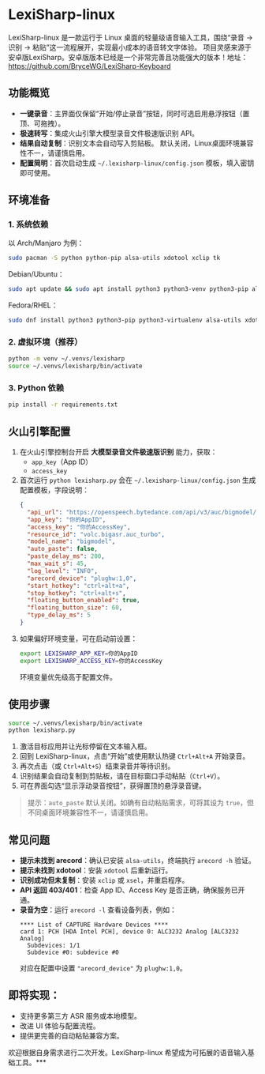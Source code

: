 # LexiSharp-linux

LexiSharp-linux 是一款运行于 Linux 桌面的轻量级语音输入工具，围绕“录音 → 识别 → 粘贴”这一流程展开，实现最小成本的语音转文字体验。
项目灵感来源于安卓版LexiSharp。安卓版版本已经是一个非常完善且功能强大的版本！地址：https://github.com/BryceWG/LexiSharp-Keyboard

## 功能概览
- **一键录音**：主界面仅保留“开始/停止录音”按钮，同时可选启用悬浮按钮（置顶、可拖拽）。
- **极速转写**：集成火山引擎大模型录音文件极速版识别 API。
- **结果自动复制**：识别文本会自动写入剪贴板。 默认关闭，Linux桌面环境兼容性不一，请谨慎启用。
- **配置简明**：首次启动生成 `~/.lexisharp-linux/config.json` 模板，填入密钥即可使用。

## 环境准备

### 1. 系统依赖
以 Arch/Manjaro 为例：
```bash
sudo pacman -S python python-pip alsa-utils xdotool xclip tk
```
Debian/Ubuntu：
```bash
sudo apt update && sudo apt install python3 python3-venv python3-pip alsa-utils xdotool xclip python3-tk
```
Fedora/RHEL：
```bash
sudo dnf install python3 python3-pip python3-virtualenv alsa-utils xdotool xclip python3-tkinter
```

### 2. 虚拟环境（推荐）
```bash
python -m venv ~/.venvs/lexisharp
source ~/.venvs/lexisharp/bin/activate
```

### 3. Python 依赖
```bash
pip install -r requirements.txt
```

## 火山引擎配置
1. 在火山引擎控制台开启 **大模型录音文件极速版识别** 能力，获取：
   - `app_key`（App ID）
   - `access_key`
2. 首次运行 `python lexisharp.py` 会在 `~/.lexisharp-linux/config.json` 生成配置模板，字段说明：
   ```json
   {
     "api_url": "https://openspeech.bytedance.com/api/v3/auc/bigmodel/recognize/flash",
     "app_key": "你的AppID",
     "access_key": "你的AccessKey",
     "resource_id": "volc.bigasr.auc_turbo",
     "model_name": "bigmodel",
     "auto_paste": false,
     "paste_delay_ms": 200,
     "max_wait_s": 45,
     "log_level": "INFO",
     "arecord_device": "plughw:1,0",
     "start_hotkey": "ctrl+alt+a",
     "stop_hotkey": "ctrl+alt+s",
     "floating_button_enabled": true,
     "floating_button_size": 60,
     "type_delay_ms": 5
   }
   ```
3. 如果偏好环境变量，可在启动前设置：
   ```bash
   export LEXISHARP_APP_KEY=你的AppID
   export LEXISHARP_ACCESS_KEY=你的AccessKey
   ```
   环境变量优先级高于配置文件。

## 使用步骤
```bash
source ~/.venvs/lexisharp/bin/activate
python lexisharp.py
```

1. 激活目标应用并让光标停留在文本输入框。
2. 回到 LexiSharp-linux，点击“开始”或使用默认热键 `Ctrl+Alt+A` 开始录音。
3. 再次点击（或 `Ctrl+Alt+S`）结束录音并等待识别。
4. 识别结果会自动复制到剪贴板，请在目标窗口手动粘贴（`Ctrl+V`）。
5. 可在界面勾选“显示浮动录音按钮”，获得置顶的悬浮录音键。

> 提示：`auto_paste` 默认关闭。如确有自动粘贴需求，可将其设为 `true`，但不同桌面环境兼容性不一，请谨慎启用。

## 常见问题
- **提示未找到 arecord**：确认已安装 `alsa-utils`，终端执行 `arecord -h` 验证。
- **提示未找到 xdotool**：安装 `xdotool` 后重新运行。
- **识别成功但未复制**：安装 `xclip` 或 `xsel`，并重启程序。
- **API 返回 403/401**：检查 App ID、Access Key 是否正确，确保服务已开通。
- **录音为空**：运行 `arecord -l` 查看设备列表，例如：
  ```
  **** List of CAPTURE Hardware Devices ****
  card 1: PCH [HDA Intel PCH], device 0: ALC3232 Analog [ALC3232 Analog]
    Subdevices: 1/1
    Subdevice #0: subdevice #0
  ```
  对应在配置中设置 `"arecord_device"` 为 `plughw:1,0`。

## 即将实现：
- 支持更多第三方 ASR 服务或本地模型。
- 改进 UI 体验与配置流程。
- 提供更完善的自动粘贴兼容方案。

欢迎根据自身需求进行二次开发。LexiSharp-linux 希望成为可拓展的语音输入基础工具。***
